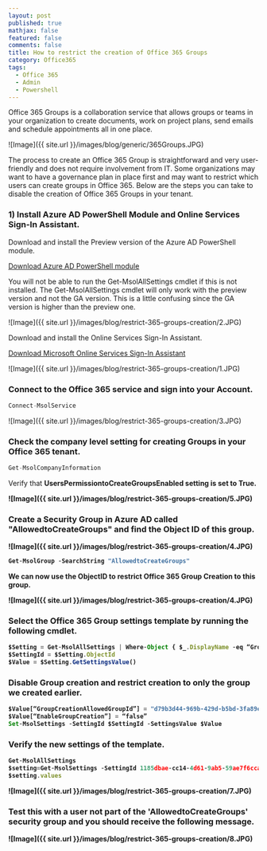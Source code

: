 ```yaml
---
layout: post
published: true
mathjax: false
featured: false
comments: false
title: How to restrict the creation of Office 365 Groups
category: Office365
tags:
  - Office 365
  - Admin
  - Powershell
---
```


Office 365 Groups is a collaboration service that allows groups or teams in your organization to create documents, work on project plans, send emails and schedule appointments all in one place.

![Image]({{ site.url }}/images/blog/generic/365Groups.JPG)

The process to create an Office 365 Group is straightforward and very user-friendly and does not require involvement from IT. 
Some organizations may want to have a governance plan in place first and may want to restrict which users can create groups in Office 365. Below are the steps you can take to disable the creation of Office 365 Groups in your tenant.


### 1) Install Azure AD PowerShell Module and Online Services Sign-In Assistant.

Download and install the Preview version of the Azure AD PowerShell module.

[Download Azure AD PowerShell module](http://connect.microsoft.com/site1164/Downloads/DownloadDetails.aspx?DownloadID=59185 "Download Azure AD PowerShell module")

You will not be able to run the Get-MsolAllSettings cmdlet if this is not installed. The Get-MsolAllSettings cmdlet will only work with the preview version and not the GA version. This is a little confusing since the GA version is higher than the preview one.

![Image]({{ site.url }}/images/blog/restrict-365-groups-creation/2.JPG)

Download and install the Online Services Sign-In Assistant.

[Download Microsoft Online Services Sign-In Assistant](https://www.microsoft.com/en-us/download/details.aspx?id=28177 "Microsoft Online Services Sign-In Assistant")

![Image]({{ site.url }}/images/blog/restrict-365-groups-creation/1.JPG)



### Connect to the Office 365 service and sign into your Account.

```javascript 
Connect-MsolService
```

![Image]({{ site.url }}/images/blog/restrict-365-groups-creation/3.JPG)


### Check the company level setting for creating Groups in your Office 365 tenant.

```javascript
Get-MsolCompanyInformation
```

Verify that <b>UsersPermissiontoCreateGroupsEnabled<b> setting is set to True.

![Image]({{ site.url }}/images/blog/restrict-365-groups-creation/5.JPG)


### Create a Security Group in Azure AD called "AllowedtoCreateGroups" and find the Object ID of this group.


![Image]({{ site.url }}/images/blog/restrict-365-groups-creation/4.JPG)

```javascript
Get-MsolGroup -SearchString "AllowedtoCreateGroups"
```

We can now use the ObjectID to restrict Office 365 Group Creation to this group.

![Image]({{ site.url }}/images/blog/restrict-365-groups-creation/4.JPG)


### Select the Office 365 Group settings template by running the following cmdlet.

```javascript
$Setting = Get-MsolAllSettings | Where-Object { $_.DisplayName -eq “Group.Unified” }
$SettingId = $Setting.ObjectId
$Value = $Setting.GetSettingsValue()
```

### Disable Group creation and restrict creation to only the group we created earlier.

```javascript
$Value[“GroupCreationAllowedGroupId”] = "d79b3d44-969b-429d-b5bd-3fa89e7ab7fd"
$Value[“EnableGroupCreation”] = “false”
Set-MsolSettings -SettingId $SettingId -SettingsValue $Value
```

### Verify the new settings of the template.

```javascript
Get-MsolAllSettings
$setting=Get-MsolSettings -SettingId 1185dbae-cc14-4d61-9ab5-59ae7f6cca6b
$setting.values
```

![Image]({{ site.url }}/images/blog/restrict-365-groups-creation/7.JPG)


### Test this with a user not part of the 'AllowedtoCreateGroups' security group and you should receive the following message.

![Image]({{ site.url }}/images/blog/restrict-365-groups-creation/8.JPG)



